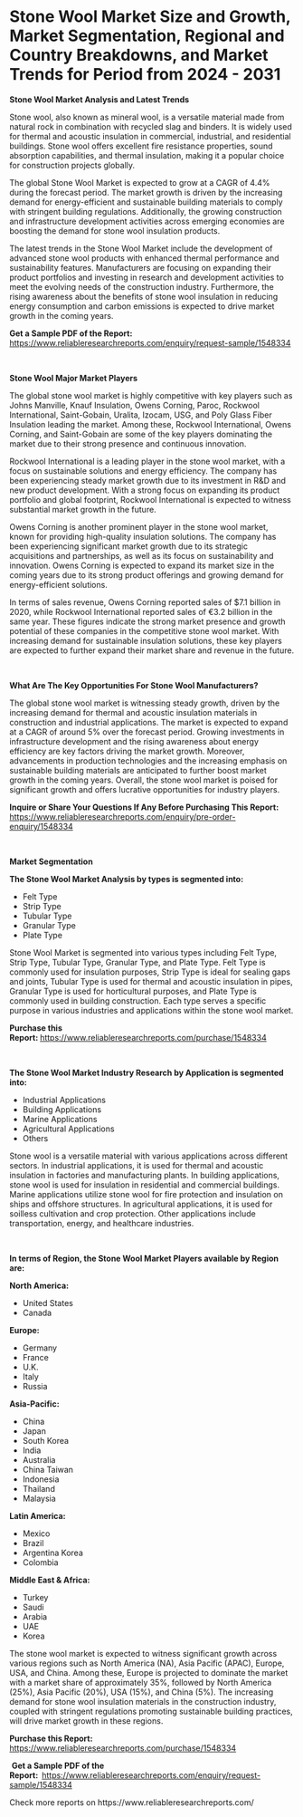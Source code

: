 <p><h1>Stone Wool Market Size and Growth, Market Segmentation, Regional and Country Breakdowns, and Market Trends for Period from 2024 -  2031</h1></p><p><strong>Stone Wool Market Analysis and Latest Trends</strong></p>
<p><p>Stone wool, also known as mineral wool, is a versatile material made from natural rock in combination with recycled slag and binders. It is widely used for thermal and acoustic insulation in commercial, industrial, and residential buildings. Stone wool offers excellent fire resistance properties, sound absorption capabilities, and thermal insulation, making it a popular choice for construction projects globally.</p><p>The global Stone Wool Market is expected to grow at a CAGR of 4.4% during the forecast period. The market growth is driven by the increasing demand for energy-efficient and sustainable building materials to comply with stringent building regulations. Additionally, the growing construction and infrastructure development activities across emerging economies are boosting the demand for stone wool insulation products.</p><p>The latest trends in the Stone Wool Market include the development of advanced stone wool products with enhanced thermal performance and sustainability features. Manufacturers are focusing on expanding their product portfolios and investing in research and development activities to meet the evolving needs of the construction industry. Furthermore, the rising awareness about the benefits of stone wool insulation in reducing energy consumption and carbon emissions is expected to drive market growth in the coming years.</p></p>
<p><strong>Get a Sample PDF of the Report:&nbsp;</strong> <a href="https://www.reliableresearchreports.com/enquiry/request-sample/1548334">https://www.reliableresearchreports.com/enquiry/request-sample/1548334</a></p>
<p>&nbsp;</p>
<p><strong>Stone Wool Major Market Players</strong></p>
<p><p>The global stone wool market is highly competitive with key players such as Johns Manville, Knauf Insulation, Owens Corning, Paroc, Rockwool International, Saint-Gobain, Uralita, Izocam, USG, and Poly Glass Fiber Insulation leading the market. Among these, Rockwool International, Owens Corning, and Saint-Gobain are some of the key players dominating the market due to their strong presence and continuous innovation.</p><p>Rockwool International is a leading player in the stone wool market, with a focus on sustainable solutions and energy efficiency. The company has been experiencing steady market growth due to its investment in R&D and new product development. With a strong focus on expanding its product portfolio and global footprint, Rockwool International is expected to witness substantial market growth in the future.</p><p>Owens Corning is another prominent player in the stone wool market, known for providing high-quality insulation solutions. The company has been experiencing significant market growth due to its strategic acquisitions and partnerships, as well as its focus on sustainability and innovation. Owens Corning is expected to expand its market size in the coming years due to its strong product offerings and growing demand for energy-efficient solutions.</p><p>In terms of sales revenue, Owens Corning reported sales of $7.1 billion in 2020, while Rockwool International reported sales of €3.2 billion in the same year. These figures indicate the strong market presence and growth potential of these companies in the competitive stone wool market. With increasing demand for sustainable insulation solutions, these key players are expected to further expand their market share and revenue in the future.</p></p>
<p>&nbsp;</p>
<p><strong>What Are The Key Opportunities For Stone Wool Manufacturers?</strong></p>
<p><p>The global stone wool market is witnessing steady growth, driven by the increasing demand for thermal and acoustic insulation materials in construction and industrial applications. The market is expected to expand at a CAGR of around 5% over the forecast period. Growing investments in infrastructure development and the rising awareness about energy efficiency are key factors driving the market growth. Moreover, advancements in production technologies and the increasing emphasis on sustainable building materials are anticipated to further boost market growth in the coming years. Overall, the stone wool market is poised for significant growth and offers lucrative opportunities for industry players.</p></p>
<p><strong>Inquire or Share Your Questions If Any Before Purchasing This Report:</strong> <a href="https://www.reliableresearchreports.com/enquiry/pre-order-enquiry/1548334">https://www.reliableresearchreports.com/enquiry/pre-order-enquiry/1548334</a></p>
<p>&nbsp;</p>
<p><strong>Market Segmentation</strong></p>
<p><strong>The Stone Wool Market Analysis by types is segmented into:</strong></p>
<p><ul><li>Felt Type</li><li>Strip Type</li><li>Tubular Type</li><li>Granular Type</li><li>Plate Type</li></ul></p>
<p><p>Stone Wool Market is segmented into various types including Felt Type, Strip Type, Tubular Type, Granular Type, and Plate Type. Felt Type is commonly used for insulation purposes, Strip Type is ideal for sealing gaps and joints, Tubular Type is used for thermal and acoustic insulation in pipes, Granular Type is used for horticultural purposes, and Plate Type is commonly used in building construction. Each type serves a specific purpose in various industries and applications within the stone wool market.</p></p>
<p><strong>Purchase this Report:&nbsp;</strong><a href="https://www.reliableresearchreports.com/purchase/1548334">https://www.reliableresearchreports.com/purchase/1548334</a></p>
<p>&nbsp;</p>
<p><strong>The Stone Wool Market Industry Research by Application is segmented into:</strong></p>
<p><ul><li>Industrial Applications</li><li>Building Applications</li><li>Marine Applications</li><li>Agricultural Applications</li><li>Others</li></ul></p>
<p><p>Stone wool is a versatile material with various applications across different sectors. In industrial applications, it is used for thermal and acoustic insulation in factories and manufacturing plants. In building applications, stone wool is used for insulation in residential and commercial buildings. Marine applications utilize stone wool for fire protection and insulation on ships and offshore structures. In agricultural applications, it is used for soilless cultivation and crop protection. Other applications include transportation, energy, and healthcare industries.</p></p>
<p>&nbsp;</p>
<p><strong>In terms of Region, the Stone Wool Market Players available by Region are:</strong></p>
<p>
    <p> <strong> North America: </strong>
        <ul>
            <li>United States</li>
            <li>Canada</li>
        </ul>
        </p> 
    <p> <strong> Europe: </strong>
        <ul>
            <li>Germany</li>
            <li>France</li>
            <li>U.K.</li>
            <li>Italy</li>
            <li>Russia</li>
        </ul>
        </p> 
    <p> <strong> Asia-Pacific: </strong>
        <ul>
            <li>China</li>
            <li>Japan</li>
            <li>South Korea</li>
            <li>India</li>
            <li>Australia</li>
            <li>China Taiwan</li>
            <li>Indonesia</li>
            <li>Thailand</li>
            <li>Malaysia</li>
        </ul>
        </p> 
    <p> <strong> Latin America: </strong>
        <ul>
            <li>Mexico</li>
            <li>Brazil</li>
            <li>Argentina Korea</li>
            <li>Colombia</li>
        </ul>
        </p> 
    <p> <strong> Middle East & Africa: </strong>
        <ul>
            <li>Turkey</li>
            <li>Saudi</li>
            <li>Arabia</li>
            <li>UAE</li>
            <li>Korea</li>
        </ul>
    </p>
    </p>
<p><p>The stone wool market is expected to witness significant growth across various regions such as North America (NA), Asia Pacific (APAC), Europe, USA, and China. Among these, Europe is projected to dominate the market with a market share of approximately 35%, followed by North America (25%), Asia Pacific (20%), USA (15%), and China (5%). The increasing demand for stone wool insulation materials in the construction industry, coupled with stringent regulations promoting sustainable building practices, will drive market growth in these regions.</p></p>
<p><strong>Purchase this Report: </strong><a href="https://www.reliableresearchreports.com/purchase/1548334">https://www.reliableresearchreports.com/purchase/1548334</a></p>
<p>&nbsp;<strong>Get a Sample PDF of the Report:&nbsp;&nbsp;</strong><a href="https://www.reliableresearchreports.com/enquiry/request-sample/1548334">https://www.reliableresearchreports.com/enquiry/request-sample/1548334</a></p>
<p><strong></strong></p>
<p>Check more reports on https://www.reliableresearchreports.com/</p>